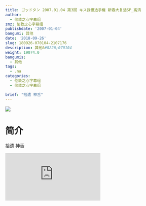 ```yaml
---
title: ゴッドタン 2007.01.04 第3回 キス我慢选手権 新春大复活SP_高清
author:
  - 伦敦之心字幕组
zmz: 伦敦之心字幕组
publishdate: '2007-01-04'
bangumi: 其他
date: '2018-09-26'
slug: 180926-070104-2107176
description: 其他&#8226;070104
weight: 19074.0
bangumis:
  - 其他
tags:
  - .na
categories:
  - 伦敦之心字幕组
  - 伦敦之心字幕组

brief: "拾遗 神舌"
---
```

![](https://i.imgur.com/ulc7nb8.jpg)
# 简介  
拾遗 神舌  
<div class ="resp-container">
<iframe class="testiframe" src="https://www.fantasy.tv/videoAd/videoAd.html?id=2107176&channelId=559535&code=df0d77fd1115d0f9ff0a137053814e8c" frameborder=0 allowfullscreen="true" ></iframe>
</div>

